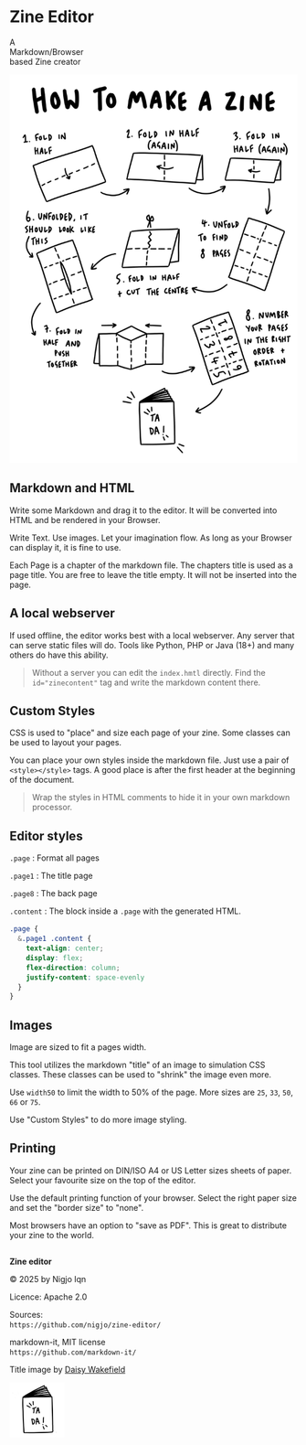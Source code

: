 # Zine Editor

<!--
<style>
  .page{
    font-family:sans-serif;
    &.page1 .content{
      display:flex;
      flex-direction: column;
      height: 100%;
      justify-content: space-evenly;
      text-align:center;
      font-family:Consolas;
    }
    blockquote{
      margin-left:0mm;
      border-left:1mm solid silver;
      padding-left:2mm;
    }
    p:has(img.center){text-align: center;}
    a{text-decoration:none;}
  }
  @media print{
    .page{
      a{color:inherit;}
    }
  }
</style>
-->

A  
Markdown/Browser  
based Zine creator

![graphical guide](zine-guide-b-w.png "height50")

## Markdown and HTML

Write some Markdown and drag it to the editor.
It will be converted into HTML and be rendered in your Browser.

Write Text. Use images. Let your imagination flow.
As long as your Browser can display it, it is fine to use.

Each Page is a chapter of the markdown file.
The chapters title is used as a page title. You are free to leave the
title empty. It will not be inserted into the page.

## A local webserver

If used offline, the editor works best with a local webserver.
Any server that can serve static files will do.
Tools like Python, PHP or Java (18+) and many others do have this ability.

> Without a server you can edit the `index.hmtl` directly.
> Find the `id="zinecontent"` tag and write the markdown content there.

## Custom Styles

CSS is used to "place" and size each page of your zine. Some classes can
be used to layout your pages.

You can place your own styles inside the markdown file. Just use
a pair of `<style></style>` tags. A good place is after the first
header at the beginning of the document.

> Wrap the styles in HTML comments to hide it in your own markdown processor.

## Editor styles

`.page`
: Format all pages

`.page1`
: The title page

`.page8`
: The back page

`.content`
: The block inside a `.page` with the generated HTML.

```css
.page {
  &.page1 .content {
    text-align: center;
    display: flex;
    flex-direction: column;
    justify-content: space-evenly
  }
}
```


## Images

Image are sized to fit a pages width.

This tool utilizes the markdown "title" of an image to simulation CSS classes.
These classes can be used to "shrink" the image even more.

Use `width50` to limit the width to 50% of the page. More sizes are
`25`, `33`, `50`, `66` or `75`.

Use "Custom Styles" to do more image styling.

## Printing

Your zine can be printed on DIN/ISO A4 or US Letter sizes sheets of paper.
Select your favourite size on the top of the editor.

Use the default printing function of your browser. Select the right paper size
and set the "border size" to "none".

Most browsers have an option to "save as PDF".
This is great to distribute your zine to the world.

##


**Zine editor**

&copy; 2025 by Nigjo Iqn

Licence: Apache 2.0

Sources:  
`https://github.com/nigjo/zine-editor/`

markdown-it, MIT license  
`https://github.com/markdown-it/`

Title image by
[Daisy Wakefield](https://www.42ndstreet.org.uk/support/read/how-to-make-your-own-zine/)

![a book with a 'Ta da' cover](book.png "center width33")
